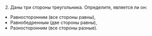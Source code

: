2.	Даны три стороны треугольника. Определите, является ли он:
*	Равносторонним (все стороны равны),
*	Равнобедренным (две стороны равны),
*	Разносторонним (все стороны разные).
